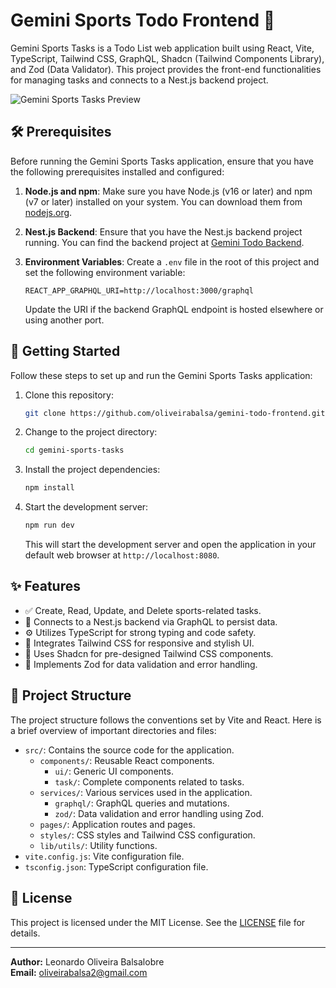 # Gemini Sports Todo Frontend 🚀

Gemini Sports Tasks is a Todo List web application built using React, Vite, TypeScript, Tailwind CSS, GraphQL, Shadcn (Tailwind Components Library), and Zod (Data Validator). This project provides the front-end functionalities for managing tasks and connects to a Nest.js backend project.

![Gemini Sports Tasks Preview](https://github.com/oliveirabalsa/gemini-todo-frontend/assets/57500163/fac386f5-48ac-4234-a9d1-0c24167478b2)

## 🛠️ Prerequisites

Before running the Gemini Sports Tasks application, ensure that you have the following prerequisites installed and configured:

1. **Node.js and npm**: Make sure you have Node.js (v16 or later) and npm (v7 or later) installed on your system. You can download them from [nodejs.org](https://nodejs.org/).

2. **Nest.js Backend**: Ensure that you have the Nest.js backend project running. You can find the backend project at [Gemini Todo Backend](https://github.com/oliveirabalsa/gemini-todo-backend).

3. **Environment Variables**: Create a `.env` file in the root of this project and set the following environment variable:

   ```
   REACT_APP_GRAPHQL_URI=http://localhost:3000/graphql
   ```

   Update the URI if the backend GraphQL endpoint is hosted elsewhere or using another port.

## 🚀 Getting Started

Follow these steps to set up and run the Gemini Sports Tasks application:

1. Clone this repository:

   ```bash
   git clone https://github.com/oliveirabalsa/gemini-todo-frontend.git
   ```

2. Change to the project directory:

   ```bash
   cd gemini-sports-tasks
   ```

3. Install the project dependencies:

   ```bash
   npm install
   ```

4. Start the development server:

   ```bash
   npm run dev
   ```

   This will start the development server and open the application in your default web browser at `http://localhost:8080`.

## ✨ Features

- ✅ Create, Read, Update, and Delete sports-related tasks.
- 🔗 Connects to a Nest.js backend via GraphQL to persist data.
- ⚙️ Utilizes TypeScript for strong typing and code safety.
- 🎨 Integrates Tailwind CSS for responsive and stylish UI.
- 🧩 Uses Shadcn for pre-designed Tailwind CSS components.
- 🚧 Implements Zod for data validation and error handling.

## 📁 Project Structure

The project structure follows the conventions set by Vite and React. Here is a brief overview of important directories and files:

- `src/`: Contains the source code for the application.
  - `components/`: Reusable React components.
    - `ui/`: Generic UI components.
    - `task/`: Complete components related to tasks.
  - `services/`: Various services used in the application.
    - `graphql/`: GraphQL queries and mutations.
    - `zod/`: Data validation and error handling using Zod.
  - `pages/`: Application routes and pages.
  - `styles/`: CSS styles and Tailwind CSS configuration.
  - `lib/utils/`: Utility functions.
- `vite.config.js`: Vite configuration file.
- `tsconfig.json`: TypeScript configuration file.

## 📄 License

This project is licensed under the MIT License. See the [LICENSE](LICENSE) file for details.

---

**Author:** Leonardo Oliveira Balsalobre  
**Email:** oliveirabalsa2@gmail.com
